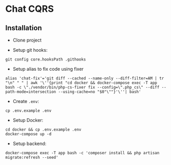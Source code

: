 # Chat CQRS

## Installation

- Clone project

- Setup git hooks:

```shell
git config core.hooksPath .githooks
```

- Setup alias to fix code using fixer

```shell
alias 'chat-fix'='git diff --cached --name-only --diff-filter=AM | tr "\n" " " | awk '\''{print "cd docker && docker-compose exec -T app bash -c \"./vendor/bin/php-cs-fixer fix --config=\".php_cs\" --diff --path-mode=intersection --using-cache=no "$0"\""}'\''| bash'
```

- Create `.env`:

```shell
cp .env.example .env
```

- Setup Docker:

```shell
cd docker && cp .env.example .env
docker-compose up -d
```

- Setup backend:

```shell
docker-compose exec -T app bash -c 'composer install && php artisan migrate:refresh --seed'
```
